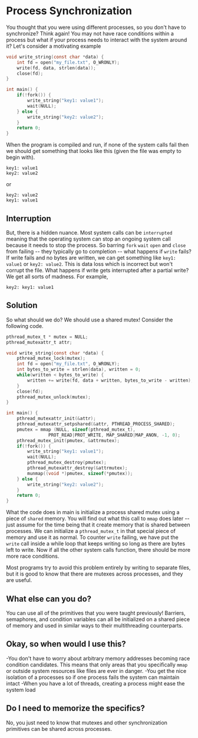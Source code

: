 # Process Synchronization

You thought that you were using different processes, so you don't have to synchronize? Think again! You may not have race conditions within a process but what if your process needs to interact with the system around it? Let's consider a motivating example

```C
void write_string(const char *data) {
    int fd = open("my_file.txt", O_WRONLY);
    write(fd, data, strlen(data));
    close(fd);
}

int main() {
    if(!fork()) {
        write_string("key1: value1");
        wait(NULL);
    } else {
        write_string("key2: value2");
    }
    return 0;
}
```

When the program is compiled and run, if none of the system calls fail then we should get something that looks like this (given the file was empty to begin with).
```
key1: value1
key2: value2
```

or

```
key2: value2
key1: value1
```

## Interruption

But, there is a hidden nuance. Most system calls can be `interrupted` meaning that the operating system can stop an ongoing system call because it needs to stop the process. So barring `fork` `wait` `open` and `close` from failing -- they typically go to completion -- what happens if `write` fails? If write fails and no bytes are written, we can get something like `key1: value1` or `key2: value2`. This is data loss which is incorrect but won't corrupt the file. What happens if write gets interrupted after a partial write? We get all sorts of madness. For example,

```
key2: key1: value1
```

## Solution

So what should we do? We should use a shared mutex! Consider the following code.
```C
pthread_mutex_t * mutex = NULL;
pthread_mutexattr_t attr;

void write_string(const char *data) {
    pthread_mutex_lock(mutex);
    int fd = open("my_file.txt", O_WRONLY);
    int bytes_to_write = strlen(data), written = 0;
    while(written < bytes_to_write) {
        written += write(fd, data + written, bytes_to_write - written);
    }
    close(fd);
    pthread_mutex_unlock(mutex);
}

int main() {
    pthread_mutexattr_init(&attr);
    pthread_mutexattr_setpshared(&attr, PTHREAD_PROCESS_SHARED);
    pmutex = mmap (NULL, sizeof(pthread_mutex_t), 
                PROT_READ|PROT_WRITE, MAP_SHARED|MAP_ANON, -1, 0);
    pthread_mutex_init(pmutex, &attrmutex);
    if(!fork()) {
        write_string("key1: value1");
        wait(NULL);
        pthread_mutex_destroy(pmutex);
        pthread_mutexattr_destroy(&attrmutex); 
        munmap((void *)pmutex, sizeof(*pmutex));
    } else {
        write_string("key2: value2");
    }
    return 0;
}
```

What the code does in main is initialize a process shared mutex using a piece of `shared` memory. You will find out what this call to `mmap` does later -- just assume for the time being that it create memory that is shared between processes. We can initialize a `pthread_mutex_t` in that special piece of memory and use it as normal. To counter `write` failing, we have put the `write` call inside a while loop that keeps writing so long as there are bytes left to write. Now if all the other system calls function, there should be more more race conditions.

Most programs try to avoid this problem entirely by writing to separate files, but it is good to know that there are mutexes across processes, and they are useful.

## What else can you do?

You can use all of the primitives that you were taught previously! Barriers, semaphores, and condition variables can all be initialized on a shared piece of memory and used in similar ways to their multithreading counterparts.

## Okay, so when would I use this?

-You don't have to worry about arbitrary memory addresses becoming race condition candidates. This means that only areas that you specifically `mmap` or outside system resources like files are ever in danger.
-You get the nice isolation of a processes so if one process fails the system can maintain intact
-When you have a lot of threads, creating a process might ease the system load

## Do I need to memorize the specifics?

No, you just need to know that mutexes and other synchronization primitives can be shared across processes.
